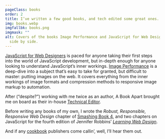 ```yaml
---
pageClass: books
order: 2
title: I’ve written a few good books, and tech edited some great ones.
img: books.webp
imgfallbk: books.png
imgmask: ""
alt: Covers of the books Image Performance and JavaScript for Web Designers,
  side by side.
---
```


[JavaScript for Web Designers](https://abookapart.com/products/javascript-for-web-designers) is paced for anyone taking their first steps into the world of JavaScript development, but in-depth enough for anyone looking to understand JavaScript’s inner workings. [Image Performance](https://abookapart.com/products/image-performance) is a deep-dive into a subject that’s easy to take for granted, but difficult to master: putting images on the web. It covers everything from the inner workings of image formats and compression methods to responsive image markup to automation. 

After (“despite?”) working with me twice as an author, A Book Apart brought me on board as their in-house [Technical Editor](https://abookapart.com/pages/about/).

Before writing any books of my own, I wrote the _Robust, Responsible, Responsive Web Design_ chapter of [Smashing Book 4](https://www.smashingmagazine.com/smashing-book-4-new-perspectives/), and two chapters on JavaScript for the fourth edition of Jennifer Robbins’ _[Learning Web Design](https://www.learningwebdesign.com/)_.

And if any [cookbook](https://wiltomakesfood.com) publishers come callin’, well, I’ll hear them out.

